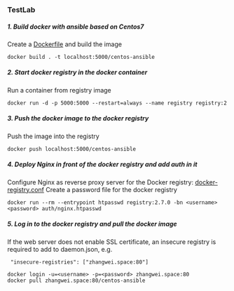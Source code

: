 ### TestLab

##### 1. Build docker with ansible based on Centos7
Create a [Dockerfile](https://github.com/Weizhang2017/TestLab/blob/master/Dockerfile) and build the image

```shell
docker build . -t localhost:5000/centos-ansible
```

##### 2. Start docker registry in the docker container
Run a container from registry image

```shell
docker run -d -p 5000:5000 --restart=always --name registry registry:2
```

##### 3. Push the docker image to the docker registry
Push the image into the registry
```shell
docker push localhost:5000/centos-ansible
```

##### 4. Deploy Nginx in front of the docker registry and add auth in it
Configure Nginx as reverse proxy server for the Docker registry: [docker-registry.conf](https://github.com/Weizhang2017/TestLab/blob/master/docker-registry.conf)
Create a password file for the docker registry

```shell
docker run --rm --entrypoint htpasswd registry:2.7.0 -bn <username> <password> auth/nginx.htpasswd
```


##### 5. Log in to the docker registry and pull the docker image
If the web server does not enable SSL certificate, an insecure registry is required to add to daemon.json, e.g.

```
 "insecure-registries": ["zhangwei.space:80"]
```

```shell
docker login -u=<username> -p=<password> zhangwei.space:80
docker pull zhangwei.space:80/centos-ansible

```